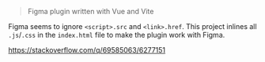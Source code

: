 > Figma plugin written with Vue and Vite

Figma seems to ignore `<script>.src` and `<link>.href`. This project inlines all `.js`/`.css` in the `index.html` file to make the plugin work with Figma.

https://stackoverflow.com/q/69585063/6277151